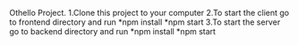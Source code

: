 Othello Project.
1.Clone this project to your computer
2.To start the client go to frontend directory and run
    *npm install
    *npm start
3.To start the server go to backend directory and run
    *npm install
    *npm start
    